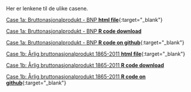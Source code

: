 Her er lenkene til de ulike casene.

[Case 1a: Bruttonasjonalprodukt - BNP **html file**](cases/case_1a_bnp.html){:target="_blank"}

[Case 1a: Bruttonasjonalprodukt - BNP **R code download**](cases/case_1a_bnp.R)

[Case 1a: Bruttonasjonalprodukt - BNP **R code on github**](/blob/main/case_1a_bnp.R){:target="_blank"}

[Case 1b: Årlig bruttonasjonalprodukt 1865-2011 **html file**](cases/case_1b_bnp_historisk.html){:target="_blank"}

[Case 1b: Årlig bruttonasjonalprodukt 1865-2011 **R code download**](cases/case_1b_bnp_historisk.R)

[Case 1b: Årlig bruttonasjonalprodukt 1865-2011 **R code on github**](/blob/main/case_1b_bnp_historisk.R){:target="_blank"}

